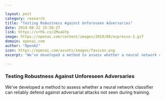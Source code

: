 ```yaml
---

layout: post
category: research
title: "Testing Robustness Against Unforeseen Adversaries"
date: 2019-08-22 15:58:27
link: https://vrhk.co/2MuaGYp
image: https://openai.com/content/images/2019/08/espresso-2.gif
domain: openai.com
author: "OpenAI"
icon: https://openai.com/assets/images/favicon.png
excerpt: "We’ve developed a method to assess whether a neural network classifier can reliably defend against adversarial attacks not seen during training."

---
```


### Testing Robustness Against Unforeseen Adversaries

We’ve developed a method to assess whether a neural network classifier can reliably defend against adversarial attacks not seen during training.